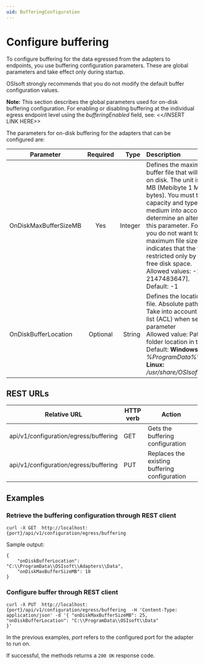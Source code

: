 ```yaml
---
uid: BufferingConfiguration
---
```


# Configure buffering

To configure buffering for the data egressed from the adapters to endpoints, you use buffering configuration parameters. These are global parameters and take effect only during startup. 

OSIsoft strongly recommends that you do not modify the default buffer configuration values.

**Note:** This section describes the global parameters used for on-disk buffering configuration. For enabling or disabling buffering at the individual egress endpoint level using the *bufferingEnabled* field, see: <</INSERT LINK HERE>>

The parameters for on-disk buffering for the adapters that can be configured are:

| Parameter | Required | Type | Description |
| ----------|:--------:| ----:| :-----------|
| OnDiskMaxBufferSizeMB | Yes | Integer | Defines the maximum size of the buffer file that will be persisted on disk. The unit is specified in MB (Mebibyte 1 MiB = 1048576 bytes). You must take the capacity and type of the storage medium into account before you determine an alternative value for this parameter. For the case that you do not want to specify a maximum file size, a value of -1 indicates that the file size is restricted only by the available free disk space. <br> Allowed values: -1 or [1, 2147483647]. <br> Default: -1 | 
| OnDiskBufferLocation | Optional | String | Defines the location of the buffer file. Absolute paths are required. Take into account access-control list (ACL) when setting this parameter <br> Allowed value: Path to an existing folder location in the file system. <br> Default: **Windows:** _%ProgramData%\Adapters\Data_ <br> **Linux:** _/usr/share/OSIsoft/Adapters/Data_ |

## REST URLs

| Relative URL                                              | HTTP verb | Action               |
|-----------------------------------------------------------|-----------|----------------------|
| api/v1/configuration/egress/buffering      | GET       | Gets the buffering configuration |
| api/v1/configuration/egress/buffering      | PUT       | Replaces the existing buffering configuration |

## Examples
### Retrieve the buffering configuration through REST client
```
curl -X GET  http://localhost:{port}/api/v1/configuration/egress/buffering
```
Sample output:

```
{
    "onDiskBufferLocation": "C:\\ProgramData\\OSIsoft\\Adapters\\Data",
    "onDiskMaxBufferSizeMB": 10
}
```

### Configure buffer through REST client
```
curl -X PUT  http://localhost:{port}/api/v1/configuration/egress/buffering  -H 'Content-Type: application/json' -d '{ "onDiskMaxBufferSizeMB": 25,
"onDiskBufferLocation": "C:\\ProgramData\\OSIsoft\\Data"
}'
```
In the previous examples, *port* refers to the configured port for the adapter to run on.

If successful, the methods returns a `200 OK` response code.
